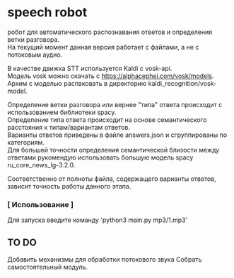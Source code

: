 # speech robot
 робот для автоматического распознавания ответов и определения ветки разговора.  
 На текущий момент данная версия работает с файлами, а не с потоковым аудио.  
 
В качестве движка  STT используется Kaldi с vosk-api.  
Модель vosk можно скачать с https://alphacephei.com/vosk/models.  
Архим с моделью распаковать в директорию kaldi_recognition/vosk-model.
 
 Определение ветки разговора или вернее "типа" ответа происходит с использованием библиотеки spacy.  
 Определение типа ответа происходит на основе семантического расстояния к типам/вариантам ответов.  
 Варианты ответов приведены в файле answers.json и сгруппированы по категориям.  
 Для большей точности определения семантической близости между ответами рукомендую использовать большую модель spacy ru_core_news_lg-3.2.0.
 
 Соответственно от полноты файла, содержащего варианты ответов, зависит точность работы данного этапа.

### [ Использование ]  
 Для запуска введите команду 'python3 main.py mp3/1.mp3'

## TO DO
 Добавить механизмы для обработки потокового звука
 Собрать самостоятельный модуль.




